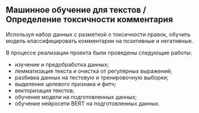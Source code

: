 ## Машинное обучение для текстов / Определение токсичности комментария
Используя набор данных с разметкой о токсичности правок, обучить модель классифицировать комментарии на позитивные и негативные.

В процессе реализации проекта были проведены следующие работы:
- изучение и предобработка данных;
- лемматизация текста и очистка от регулярных выражений;
- разбивка данных на тестовую и тренировочную выборки;
- выделение целевого признака и фитч;
- векторизация текстов;
- обучение модели на подготовленных данных;
- обучение нейросети BERT на подготовленных данных.
